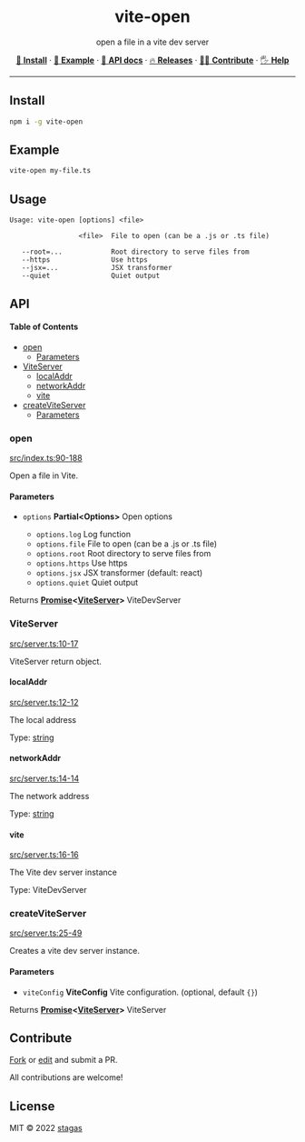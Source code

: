 <h1 align="center">vite-open</h1>

<p align="center">
open a file in a vite dev server
</p>

<p align="center">
   <a href="#install">        🔧 <strong>Install</strong></a>
 · <a href="#example">        🧩 <strong>Example</strong></a>
 · <a href="#api">            📜 <strong>API docs</strong></a>
 · <a href="https://github.com/stagas/vite-open/releases"> 🔥 <strong>Releases</strong></a>
 · <a href="#contribute">     💪🏼 <strong>Contribute</strong></a>
 · <a href="https://github.com/stagas/vite-open/issues">   🖐️ <strong>Help</strong></a>
</p>

---

## Install

```sh
npm i -g vite-open
```

## Example

```sh
vite-open my-file.ts
```

## Usage

    Usage: vite-open [options] <file>

                     <file>  File to open (can be a .js or .ts file)

       --root=...            Root directory to serve files from
       --https               Use https
       --jsx=...             JSX transformer
       --quiet               Quiet output

## API

<!-- Generated by documentation.js. Update this documentation by updating the source code. -->

#### Table of Contents

- [open](#open)
  - [Parameters](#parameters)
- [ViteServer](#viteserver)
  - [localAddr](#localaddr)
  - [networkAddr](#networkaddr)
  - [vite](#vite)
- [createViteServer](#createviteserver)
  - [Parameters](#parameters-1)

### open

[src/index.ts:90-188](https://github.com/stagas/vite-open/blob/2b5f1ba20fb0f2c1e3d5e6e413a9749980a0038a/src/index.ts#L90-L188 "Source code on GitHub")

Open a file in Vite.

#### Parameters

- `options` **Partial\<Options>** Open options

  - `options.log` Log function
  - `options.file` File to open (can be a .js or .ts file)
  - `options.root` Root directory to serve files from
  - `options.https` Use https
  - `options.jsx` JSX transformer (default: react)
  - `options.quiet` Quiet output

Returns **[Promise](https://developer.mozilla.org/docs/Web/JavaScript/Reference/Global_Objects/Promise)<[ViteServer](#viteserver)>** ViteDevServer

### ViteServer

[src/server.ts:10-17](https://github.com/stagas/vite-open/blob/2b5f1ba20fb0f2c1e3d5e6e413a9749980a0038a/src/server.ts#L10-L17 "Source code on GitHub")

ViteServer return object.

#### localAddr

[src/server.ts:12-12](https://github.com/stagas/vite-open/blob/2b5f1ba20fb0f2c1e3d5e6e413a9749980a0038a/src/server.ts#L12-L12 "Source code on GitHub")

The local address

Type: [string](https://developer.mozilla.org/docs/Web/JavaScript/Reference/Global_Objects/String)

#### networkAddr

[src/server.ts:14-14](https://github.com/stagas/vite-open/blob/2b5f1ba20fb0f2c1e3d5e6e413a9749980a0038a/src/server.ts#L14-L14 "Source code on GitHub")

The network address

Type: [string](https://developer.mozilla.org/docs/Web/JavaScript/Reference/Global_Objects/String)

#### vite

[src/server.ts:16-16](https://github.com/stagas/vite-open/blob/2b5f1ba20fb0f2c1e3d5e6e413a9749980a0038a/src/server.ts#L16-L16 "Source code on GitHub")

The Vite dev server instance

Type: ViteDevServer

### createViteServer

[src/server.ts:25-49](https://github.com/stagas/vite-open/blob/2b5f1ba20fb0f2c1e3d5e6e413a9749980a0038a/src/server.ts#L25-L49 "Source code on GitHub")

Creates a vite dev server instance.

#### Parameters

- `viteConfig` **ViteConfig** Vite configuration. (optional, default `{}`)

Returns **[Promise](https://developer.mozilla.org/docs/Web/JavaScript/Reference/Global_Objects/Promise)<[ViteServer](#viteserver)>** ViteServer

## Contribute

[Fork](https://github.com/stagas/vite-open/fork) or
[edit](https://github.dev/stagas/vite-open) and submit a PR.

All contributions are welcome!

## License

MIT © 2022
[stagas](https://github.com/stagas)
